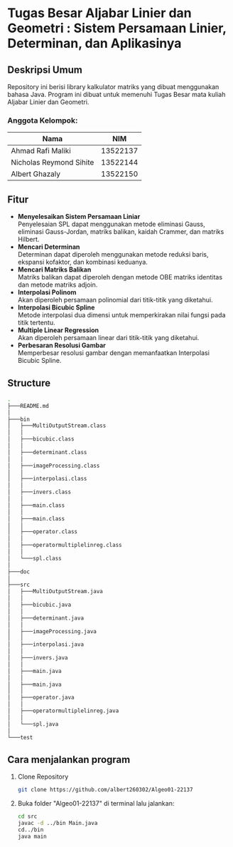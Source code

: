 # Tugas Besar Aljabar Linier dan Geometri : Sistem Persamaan Linier, Determinan, dan Aplikasinya

## Deskripsi Umum
Repository ini berisi library kalkulator matriks yang dibuat menggunakan bahasa Java. Program ini dibuat untuk memenuhi Tugas Besar mata kuliah Aljabar Linier dan Geometri.

### Anggota Kelompok:
| Nama  | NIM |
| ------------- | ------------- |
| Ahmad Rafi Maliki |  13522137 |
| Nicholas Reymond Sihite | 13522144  |
| Albert Ghazaly | 13522150 |

## Fitur
* **Menyelesaikan Sistem Persamaan Liniar** <br>
Penyelesaian SPL dapat menggunakan metode eliminasi Gauss, eliminasi Gauss-Jordan, matriks balikan, kaidah Crammer, dan matriks Hilbert.
* **Mencari Determinan** <br>
Determinan dapat diperoleh menggunakan metode reduksi baris, ekspansi kofaktor, dan kombinasi keduanya.
* **Mencari Matriks Balikan** <br>
Matriks balikan dapat diperoleh dengan metode OBE matriks identitas dan metode matriks adjoin.
* **Interpolasi Polinom** <br>
Akan diperoleh persamaan polinomial dari titik-titik yang diketahui.
* **Interpolasi Bicubic Spline** <br>
Metode interpolasi dua dimensi untuk memperkirakan nilai fungsi pada titik tertentu.
* **Multiple Linear Regression** <br>
Akan diperoleh persamaan linear dari titik-titik yang diketahui.
* **Perbesaran Resolusi Gambar** <br>
Memperbesar resolusi gambar dengan memanfaatkan Interpolasi Bicubic Spline.

## Structure
```bash
.
├───README.md
│
├───bin
│   ├───MultiOutputStream.class
│   │    
│   ├───bicubic.class
│   │       
│   ├───determinant.class
│   │
│   ├───imageProcessing.class
│   │
│   ├───interpolasi.class
│   │
│   ├───invers.class
│   │
│   ├───main.class
│   │
│   ├───main.class
│   │
│   ├───operator.class
│   │
│   ├───operatormultiplelinreg.class
│   │
│   └───spl.class
│
├───doc
│
├───src
│   ├───MultiOutputStream.java
│   │    
│   ├───bicubic.java
│   │       
│   ├───determinant.java
│   │
│   ├───imageProcessing.java
│   │
│   ├───interpolasi.java
│   │
│   ├───invers.java
│   │
│   ├───main.java
│   │
│   ├───main.java
│   │
│   ├───operator.java
│   │
│   ├───operatormultiplelinreg.java
│   │
│   └───spl.java
│
└───test
```

## Cara menjalankan program
1. Clone Repository
   ```sh
   git clone https://github.com/albert260302/Algeo01-22137
   ```
2. Buka folder "Algeo01-22137" di terminal lalu jalankan:
   ```sh
   cd src
   javac -d ../bin Main.java
   cd../bin
   java main
   ```

